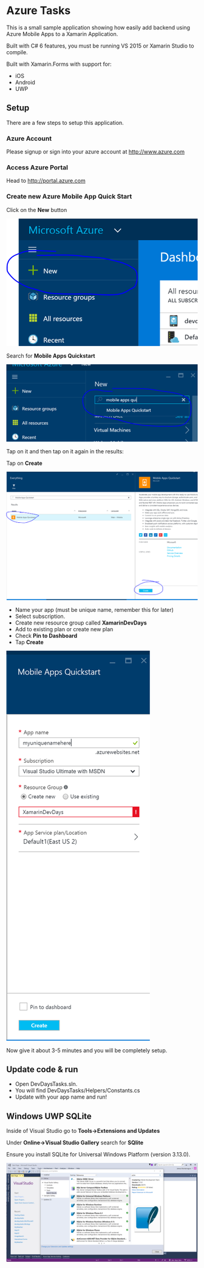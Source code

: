 Azure Tasks
===================

This is a small sample application showing how easily add backend using Azure Mobile Apps to a Xamarin Application.

Built with C# 6 features, you must be running VS 2015 or Xamarin Studio to compile. 

Built with Xamarin.Forms with support for:
* iOS
* Android
* UWP

## Setup

There are a few steps to setup this application.

### Azure Account
Please signup or sign into your azure account at http://www.azure.com

### Access Azure Portal
Head to http://portal.azure.com

### Create new Azure Mobile App Quick Start
Click on the **New** button

![](images/new.PNG)

Search for **Mobile Apps Quickstart**

![](images/search.PNG)

Tap on it and then tap on it again in the results:

Tap on **Create**

![](images/results.PNG)

* Name your app (must be unique name, remember this for later)
* Select subscription.
* Create new resource group called **XamarinDevDays**
* Add to existing plan or create new plan
* Check **Pin to Dashboard**
* Tap **Create**

![](images/finalsetup.PNG)

Now give it about 3-5 minutes and you will be completely setup.

## Update code & run
* Open DevDaysTasks.sln.
* You will find DevDaysTasks/Helpers/Constants.cs
* Update with your app name and run!


## Windows UWP SQLite
Inside of Visual Studio go to **Tools->Extensions and Updates**

Under **Online->Visual Studio Gallery** search for **SQlite** 

Ensure you install SQLite for Universal Windows Platform (version 3.13.0).

![](images/sqliteuwp.PNG)
